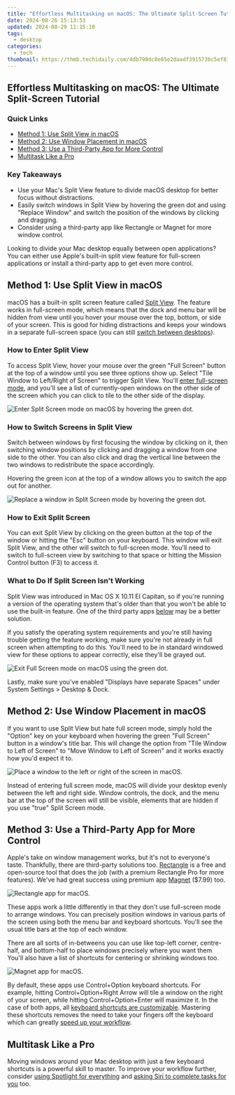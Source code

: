 ```yaml
---
title: "Effortless Multitasking on macOS: The Ultimate Split-Screen Tutorial"
date: 2024-08-26 15:13:53
updated: 2024-08-29 11:15:10
tags:
  - desktop
categories:
  - tech
thumbnail: https://thmb.techidaily.com/4db798dc8e85e2daadf391573bc5ef81d7d7a8b53e675ec2733be93146fbbb0f.jpg
---
```


## Effortless Multitasking on macOS: The Ultimate Split-Screen Tutorial

### Quick Links

* [Method 1: Use Split View in macOS](https://win11-tips.techidaily.com/methodical-approach-for-fixing-battlenet-login-failure/)
* [Method 2: Use Window Placement in macOS](https://tiktok-video-recordings.techidaily.com/new-2024-approved-how-to-make-tiktok-dance-on-mac/)
* [Method 3: Use a Third-Party App for More Control](https://techtrends.techidaily.com/1723808076113-easy-driver-refresh-for-usb-devices-on-multiple-windows-platforms-including-win10/)
* [Multitask Like a Pro](https://tech-recovery.techidaily.com/1722875047394-iphone-or-android-a-comprehensive-guide-to-selecting-your-next-smartphone/)

### Key Takeaways

* Use your Mac's Split View feature to divide macOS desktop for better focus without distractions.
* Easily switch windows in Split View by hovering the green dot and using "Replace Window" and switch the position of the windows by clicking and dragging.
* Consider using a third-party app like Rectangle or Magnet for more window control.

 Looking to divide your Mac desktop equally between open applications? You can either use Apple's built-in split view feature for full-screen applications or install a third-party app to get even more control.

##  Method 1: Use Split View in macOS

 macOS has a built-in split screen feature called [Split View](https://some-skills.techidaily.com/updated-unlock-the-power-of-a-new-identity-step-by-step-guide-to-alter-your-game-characters-voice-for-free/). The feature works in full-screen mode, which means that the dock and menu bar will be hidden from view until you hover your mouse over the top, bottom, or side of your screen. This is good for hiding distractions and keeps your windows in a separate full-screen space (you can still [switch between desktops](https://fake-location.techidaily.com/in-2024-a-detailed-vpna-fake-gps-location-free-review-on-honor-100-drfone-by-drfone-virtual-android/)).

###  How to Enter Split View

 To access Split View, hover your mouse over the green "Full Screen" button at the top of a window until you see three options show up. Select "Tile Window to Left/Right of Screen" to trigger Split View. You'll [enter full-screen mode](https://unlock-android.techidaily.com/how-to-reset-a-honor-x50-phone-that-is-locked-by-drfone-android/), and you'll see a list of currently-open windows on the other side of the screen which you can click to tile to the other side of the display.

![Enter Split Screen mode on macOS by hovering the green dot.](https://static1.howtogeekimages.com/wordpress/wp-content/uploads/2024/06/split_screen1.png) 

###  How to Switch Screens in Split View

 Switch between windows by first focusing the window by clicking on it, then switching window positions by clicking and dragging a window from one side to the other. You can also click and drag the vertical line between the two windows to redistribute the space accordingly.

 Hovering the green icon at the top of a window allows you to switch the app out for another.

![Replace a window in Split Screen mode by hovering the green dot.](https://static1.howtogeekimages.com/wordpress/wp-content/uploads/2024/06/replace_window.png) 

###  How to Exit Split Screen

 You can exit Split View by clicking on the green button at the top of the window or hitting the "Esc" button on your keyboard. This window will exit Split View, and the other will switch to full-screen mode. You'll need to switch to full-screen view by switching to that space or hitting the Mission Control button (F3) to access it.

###  What to Do If Split Screen Isn't Working

 Split View was introduced in Mac OS X 10.11 El Capitan, so if you're running a version of the operating system that's older than that you won't be able to use the built-in feature. One of the third party apps [below](https://video-screen-grab.techidaily.com/new-the-definitive-steps-for-online-streaming-audio-archiving/) may be a better solution.

 If you satisfy the operating system requirements and you're still having trouble getting the feature working, make sure you're not already in full screen when attempting to do this. You'll need to be in standard windowed view for these options to appear correctly, else they'll be grayed out.

![Exit Full Screen mode on macOS using the green dot.](https://static1.howtogeekimages.com/wordpress/wp-content/uploads/2024/06/exit_full_screen.png) 

 Lastly, make sure you've enabled "Displays have separate Spaces" under System Settings > Desktop & Dock.

##  Method 2: Use Window Placement in macOS

 If you want to use Split View but hate full screen mode, simply hold the "Option" key on your keyboard when hovering the green "Full Screen" button in a window's title bar. This will change the option from "Tile Window to Left of Screen" to "Move Window to Left of Screen" and it works exactly how you'd expect it to.

![Place a window to the left or right of the screen in macOS.](https://static1.howtogeekimages.com/wordpress/wp-content/uploads/2024/06/move_window.png) 

 Instead of entering full screen mode, macOS will divide your desktop evenly between the left and right side. Window controls, the dock, and the menu bar at the top of the screen will still be visible, elements that are hidden if you use "true" Split Screen mode.

##  Method 3: Use a Third-Party App for More Control

 Apple's take on window management works, but it's not to everyone's taste. Thankfully, there are third-party solutions too. [Rectangle](https://rectangleapp.com) is a free and open-source tool that does the job (with a premium Rectangle Pro for more features). We've had great success using premium app [Magnet](https://apps.apple.com/us/app/magnet/id441258766) ($7.99) too.

![Rectangle app for macOS.](https://static1.howtogeekimages.com/wordpress/wp-content/uploads/2024/06/rectangle.png) 

 These apps work a little differently in that they don't use full-screen mode to arrange windows. You can precisely position windows in various parts of the screen using both the menu bar and keyboard shortcuts. You'll see the usual title bars at the top of each window.

 There are all sorts of in-betweens you can use like top-left corner, centre-half, and bottom-half to place windows precisely where you want them You'll also have a list of shortcuts for centering or shrinking windows too.

![Magnet app for macOS.](https://static1.howtogeekimages.com/wordpress/wp-content/uploads/2024/06/magnet-1.png) 

 By default, these apps use Control+Option keyboard shortcuts. For example, hitting Control+Option+Right Arrow will tile a window on the right of your screen, while hitting Control+Option+Enter will maximize it. In the case of both apps, all [keyboard shortcuts are customizable](https://sound-issues.techidaily.com/how-to-reconnect-and-recognize-your-blue-yeti-microphone-a-step-by-step-guide/). Mastering these shortcuts removes the need to take your fingers off the keyboard which can greatly [speed up your workflow](https://tech-revival.techidaily.com/solving-common-chatgpt-glitches-a-guide-to-overcoming-6-prevalent-problems/).

##  Multitask Like a Pro

 Moving windows around your Mac desktop with just a few keyboard shortcuts is a powerful skill to master. To improve your workflow further, consider [using Spotlight for everything](https://screen-capture.techidaily.com/updated-shadowed-swords-and-honored-combatants-must-try-titles-inspired-by-ghost-of-tsushi/) and [asking Siri to complete tasks for you](https://fix-guide.techidaily.com/spotify-keeps-crashing-a-complete-list-of-fixes-you-can-use-on-samsung-galaxy-f04-drfone-by-drfone-fix-android-problems-fix-android-problems/) too.

<ins class="adsbygoogle"
     style="display:block"
     data-ad-format="autorelaxed"
     data-ad-client="ca-pub-7571918770474297"
     data-ad-slot="1223367746"></ins>



<ins class="adsbygoogle"
     style="display:block"
     data-ad-client="ca-pub-7571918770474297"
     data-ad-slot="8358498916"
     data-ad-format="auto"
     data-full-width-responsive="true"></ins>
